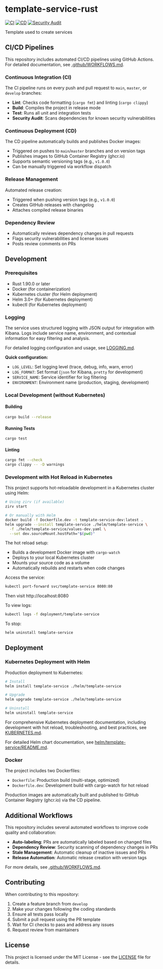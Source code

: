 # template-service-rust

[![CI](https://github.com/zirv-marketing-automation/template-service-rust/actions/workflows/ci.yml/badge.svg)](https://github.com/zirv-marketing-automation/template-service-rust/actions/workflows/ci.yml)
[![CD](https://github.com/zirv-marketing-automation/template-service-rust/actions/workflows/cd.yml/badge.svg)](https://github.com/zirv-marketing-automation/template-service-rust/actions/workflows/cd.yml)
[![Security Audit](https://github.com/zirv-marketing-automation/template-service-rust/actions/workflows/ci.yml/badge.svg?event=schedule)](https://github.com/zirv-marketing-automation/template-service-rust/actions/workflows/ci.yml)

Template used to create services

## CI/CD Pipelines

This repository includes automated CI/CD pipelines using GitHub Actions. For detailed documentation, see [.github/WORKFLOWS.md](.github/WORKFLOWS.md).

### Continuous Integration (CI)
The CI pipeline runs on every push and pull request to `main`, `master`, or `develop` branches:
- **Lint**: Checks code formatting (`cargo fmt`) and linting (`cargo clippy`)
- **Build**: Compiles the project in release mode
- **Test**: Runs all unit and integration tests
- **Security Audit**: Scans dependencies for known security vulnerabilities

### Continuous Deployment (CD)
The CD pipeline automatically builds and publishes Docker images:
- Triggered on pushes to `main`/`master` branches and on version tags
- Publishes images to GitHub Container Registry (ghcr.io)
- Supports semantic versioning tags (e.g., `v1.0.0`)
- Can be manually triggered via workflow dispatch

### Release Management
Automated release creation:
- Triggered when pushing version tags (e.g., `v1.0.0`)
- Creates GitHub releases with changelog
- Attaches compiled release binaries

### Dependency Review
- Automatically reviews dependency changes in pull requests
- Flags security vulnerabilities and license issues
- Posts review comments on PRs

## Development

### Prerequisites
- Rust 1.90.0 or later
- Docker (for containerization)
- Kubernetes cluster (for Helm deployment)
- Helm 3.0+ (for Kubernetes deployment)
- kubectl (for Kubernetes deployment)

### Logging

The service uses structured logging with JSON output for integration with Kibana. Logs include service name, environment, and contextual information for easy filtering and analysis.

For detailed logging configuration and usage, see [LOGGING.md](LOGGING.md).

**Quick configuration:**
- `LOG_LEVEL`: Set logging level (trace, debug, info, warn, error)
- `LOG_FORMAT`: Set format (`json` for Kibana, `pretty` for development)
- `SERVICE_NAME`: Service identifier for log filtering
- `ENVIRONMENT`: Environment name (production, staging, development)

### Local Development (without Kubernetes)

#### Building
```bash
cargo build --release
```

#### Running Tests
```bash
cargo test
```

#### Linting
```bash
cargo fmt --check
cargo clippy -- -D warnings
```

### Development with Hot Reload in Kubernetes

This project supports hot-reloadable development in a Kubernetes cluster using Helm:

```bash
# Using zirv (if available)
zirv start

# Or manually with Helm
docker build -f Dockerfile.dev -t template-service-dev:latest .
helm upgrade --install template-service ./helm/template-service \
  -f ./helm/template-service/values-dev.yaml \
  --set dev.sourceMount.hostPath="$(pwd)"
```

The hot reload setup:
- Builds a development Docker image with `cargo-watch`
- Deploys to your local Kubernetes cluster
- Mounts your source code as a volume
- Automatically rebuilds and restarts when code changes

Access the service:
```bash
kubectl port-forward svc/template-service 8080:80
```

Then visit http://localhost:8080

To view logs:
```bash
kubectl logs -f deployment/template-service
```

To stop:
```bash
helm uninstall template-service
```

## Deployment

### Kubernetes Deployment with Helm

Production deployment to Kubernetes:

```bash
# Install
helm install template-service ./helm/template-service

# Upgrade
helm upgrade template-service ./helm/template-service

# Uninstall
helm uninstall template-service
```

For comprehensive Kubernetes deployment documentation, including development with hot reload, troubleshooting, and best practices, see [KUBERNETES.md](KUBERNETES.md).

For detailed Helm chart documentation, see [helm/template-service/README.md](helm/template-service/README.md).

### Docker

The project includes two Dockerfiles:
- `Dockerfile`: Production build (multi-stage, optimized)
- `Dockerfile.dev`: Development build with cargo-watch for hot reload

Production images are automatically built and published to GitHub Container Registry (ghcr.io) via the CD pipeline.

## Additional Workflows

This repository includes several automated workflows to improve code quality and collaboration:

- **Auto-labeling**: PRs are automatically labeled based on changed files
- **Dependency Review**: Security scanning of dependency changes in PRs
- **Stale Management**: Automatic cleanup of inactive issues and PRs
- **Release Automation**: Automatic release creation with version tags

For more details, see [.github/WORKFLOWS.md](.github/WORKFLOWS.md).

## Contributing

When contributing to this repository:
1. Create a feature branch from `develop`
2. Make your changes following the coding standards
3. Ensure all tests pass locally
4. Submit a pull request using the PR template
5. Wait for CI checks to pass and address any issues
6. Request review from maintainers
## License

This project is licensed under the MIT License - see the [LICENSE](LICENSE) file for details.
